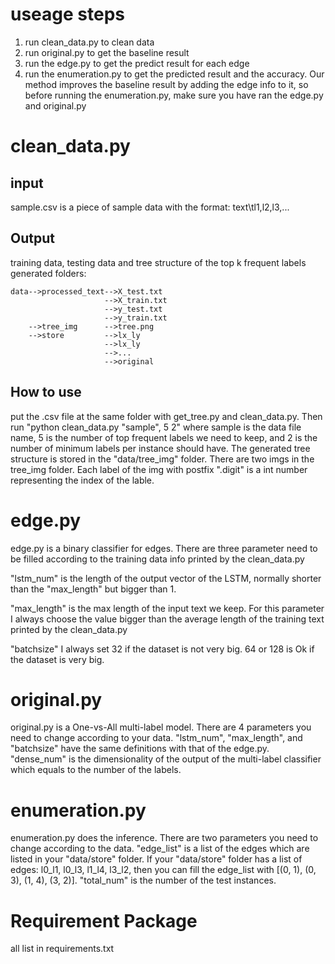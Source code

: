 # useage steps
1. run clean_data.py to clean data
2. run original.py to get the baseline result
3. run the edge.py to get the predict result for each edge
4. run the enumeration.py to get the predicted result and the accuracy. Our method improves the baseline result by adding the edge info to it,
so before running the enumeration.py, make sure you have ran the edge.py and original.py
# clean_data.py
## input
sample.csv is a piece of sample data with the format: text\tl1,l2,l3,...
## Output
training data, testing data and tree structure of the top k frequent labels
generated folders:
```angular2
data-->processed_text-->X_test.txt
                     -->X_train.txt
                     -->y_test.txt 
                     -->y_train.txt
    -->tree_img      -->tree.png
    -->store         -->lx_ly
                     -->lx_ly
                     -->...
                     -->original
```

## How to use
put the .csv file at the same folder with get_tree.py and clean_data.py. 
Then run "python clean_data.py "sample", 5 2" where sample is the data file name, 5 is the number of top frequent labels
we need to keep, and 2 is the number of minimum labels per instance should have. The generated tree structure is stored in the "data/tree_img" folder.
There are two imgs in the tree_img folder. Each label of the img with postfix ".digit" is a int number representing the index of the lable.
# edge.py
edge.py is a binary classifier for edges. 
There are three parameter need to be filled according to the training data info printed by the clean_data.py

"lstm_num" is the length of the output vector of the LSTM, normally shorter than the "max_length" but bigger than 1.

"max_length" is the max length of the input text we keep. For this parameter I always choose the value bigger than the average length of the training text printed by the clean_data.py

"batchsize" I always set 32 if the dataset is not very big. 64 or 128 is Ok if the dataset is very big.
# original.py
original.py is a One-vs-All multi-label model. There are 4 parameters you need to change according to your data.
"lstm_num", "max_length", and "batchsize" have the same definitions with that of the edge.py.
"dense_num" is the dimensionality of the output of the multi-label classifier which equals to the number of the labels.
# enumeration.py
enumeration.py does the inference. There are two parameters you need to change according to the data.
"edge_list" is a list of the edges which are listed in your "data/store" folder. If your "data/store" folder has a list of edges: l0_l1, l0_l3, l1_l4, l3_l2,
then you can fill the edge_list with [(0, 1), (0, 3), (1, 4), (3, 2)].
"total_num" is the number of the test instances. 
# Requirement Package
all list in requirements.txt

